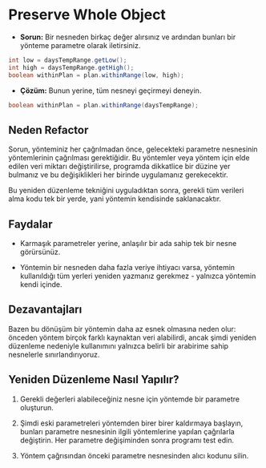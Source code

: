 # Preserve Whole Object

- **Sorun:** Bir nesneden birkaç değer alırsınız ve ardından bunları bir yönteme parametre olarak iletirsiniz.

```Java
int low = daysTempRange.getLow();
int high = daysTempRange.getHigh();
boolean withinPlan = plan.withinRange(low, high);
```

- **Çözüm:** Bunun yerine, tüm nesneyi geçirmeyi deneyin.

```Java
boolean withinPlan = plan.withinRange(daysTempRange);
```

## Neden Refactor

Sorun, yönteminiz her çağrılmadan önce, gelecekteki parametre nesnesinin yöntemlerinin çağrılması gerektiğidir. Bu yöntemler veya yöntem için elde edilen veri miktarı değiştirilirse, programda dikkatlice bir düzine yer bulmanız ve bu değişiklikleri her birinde uygulamanız gerekecektir.

Bu yeniden düzenleme tekniğini uyguladıktan sonra, gerekli tüm verileri alma kodu tek bir yerde, yani yöntemin kendisinde saklanacaktır.

## Faydalar

- Karmaşık parametreler yerine, anlaşılır bir ada sahip tek bir nesne görürsünüz.

- Yöntemin bir nesneden daha fazla veriye ihtiyacı varsa, yöntemin kullanıldığı tüm yerleri yeniden yazmanız gerekmez - yalnızca yöntemin kendi içinde.

## Dezavantajları

Bazen bu dönüşüm bir yöntemin daha az esnek olmasına neden olur: önceden yöntem birçok farklı kaynaktan veri alabilirdi, ancak şimdi yeniden düzenleme nedeniyle kullanımını yalnızca belirli bir arabirime sahip nesnelerle sınırlandırıyoruz.

## Yeniden Düzenleme Nasıl Yapılır?

1. Gerekli değerleri alabileceğiniz nesne için yöntemde bir parametre oluşturun.

2. Şimdi eski parametreleri yöntemden birer birer kaldırmaya başlayın, bunları parametre nesnesinin ilgili yöntemlerine yapılan çağrılarla değiştirin. Her parametre değişiminden sonra programı test edin.

3. Yöntem çağrısından önceki parametre nesnesinden alıcı kodunu silin.

